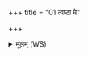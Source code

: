 +++
title = "01 त्वष्टा मे"

+++
<details><summary>मूलम् (WS)</summary>

त्वष्टा मे दैव्यं वचः पर्यन्यो ब्रह्मणस्पतिः ।  
पुत्रैर्भ्रातृभिरदितिर्नु पातु नो दुष्टरं त्रामणे शवः ॥ १ ॥
</details>
